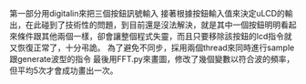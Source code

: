 第一部分用digitalin來把三個按鈕訊號輸入
接著根據按鈕輸入值來決定uLCD的輸出，在此碰到了技術性的問題，到目前還是沒法解決，就是其中一個按鈕明明看起來條件跟其他兩個一樣，卻會讓整個程式失靈，而且只要移除該按鈕的lcd指令就又恢復正常了，十分弔詭。
為了避免不同步，採用兩個thread來同時進行sample跟generate波型的指令
最後用FFT.py來畫圖，修改了幾個變數以符合波的頻率，但平均5次才會成功畫出一次。
